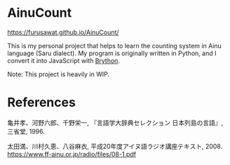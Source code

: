 # AinuCount

https://furusawat.github.io/AinuCount/

This is my personal project that helps to learn the counting system in Ainu language (Saru dialect).
My program is originally written in Python, and I convert it into JavaScript with [Brython](https://brython.info/).

Note: This project is heavily in WIP.


# References

亀井孝、河野六郎、千野栄一, 『言語学大辞典セレクション 日本列島の言語』, 三省堂, 1996.

太田満、川村久恵、八谷麻衣, 平成20年度アイヌ語ラジオ講座テキスト, 2008.
https://www.ff-ainu.or.jp/radio/files/08-1.pdf
